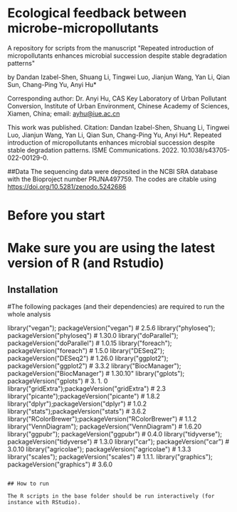 # Ecological feedback between microbe-micropollutants

A repository for scripts from the manuscript "Repeated introduction of micropollutants enhances microbial succession despite stable degradation patterns"

by Dandan Izabel-Shen, Shuang Li, Tingwei Luo, Jianjun Wang, Yan Li, Qian Sun, Chang-Ping Yu, Anyi Hu*


Corresponding author: Dr. Anyi Hu, CAS Key Laboratory of Urban Pollutant Conversion, Institute of Urban Environment, Chinese Academy of Sciences, Xiamen, China; email: ayhu@iue.ac.cn

This work was published. 
Citation: Dandan Izabel-Shen, Shuang Li, Tingwei Luo, Jianjun Wang, Yan Li, Qian Sun, Chang-Ping Yu, Anyi Hu*. Repeated introduction of micropollutants enhances microbial succession despite stable degradation patterns. ISME Communications. 2022. 10.1038/s43705-022-00129-0.


##Data
The sequencing data were deposited in the NCBI SRA database with the Bioproject number PRJNA497759. The codes are citable using https://doi.org/10.5281/zenodo.5242686



# Before you start 
# Make sure you are using the latest version of R (and Rstudio)

## Installation
#The following packages (and their dependencies) are required to run the whole analysis

library("vegan"); packageVersion("vegan") # 2.5.6
library("phyloseq"); packageVersion("phyloseq")  # 1.30.0
library("doParallel"); packageVersion("doParallel") # 1.0.15
library("foreach"); packageVersion("foreach") # 1.5.0
library("DESeq2"); packageVersion("DESeq2") # 1.26.0
library("ggplot2"); packageVersion("ggplot2") # 3.3.2
library("BiocManager"); packageVersion("BiocManager") # 1.30.10"
library("gplots"); packageVersion("gplots") # 3. 1. 0
library("gridExtra");packageVersion("gridExtra") # 2.3
library("picante");packageVersion("picante") # 1.8.2
library("dplyr");packageVersion("dplyr") # 1.0.2
library("stats");packageVersion("stats") # 3.6.2
library("RColorBrewer");packageVersion("RColorBrewer") # 1.1.2
library("VennDiagram"); packageVersion("VennDiagram") # 1.6.20
library("ggpubr"); packageVersion("ggpubr") # 0.4.0
library("tidyverse"); packageVersion("tidyverse") # 1.3.0
library("car"); packageVersion("car") # 3.0.10
library("agricolae"); packageVersion("agricolae") # 1.3.3
library("scales"); packageVersion("scales") # 1.1.1.
library("graphics"); packageVersion("graphics") # 3.6.0


```

## How to run

The R scripts in the base folder should be run interactively (for instance with RStudio).
